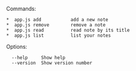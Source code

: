 

Commands:

```
*  app.js add           add a new note
*  app.js remove        remove a note
*  app.js read          read note by its title
*  app.js list          list your notes
```

Options:
```
  --help     Show help              
  --version  Show version number
```                    